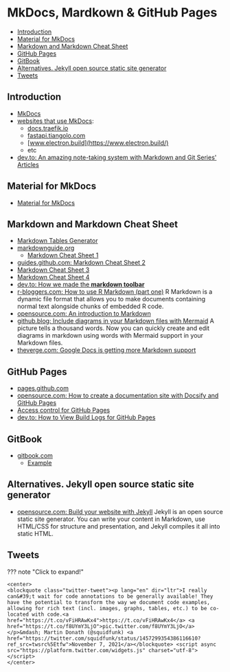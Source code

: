 # MkDocs, Mardkown & GitHub Pages
- [Introduction](#introduction)
- [Material for MkDocs](#material-for-mkdocs)
- [Markdown and Markdown Cheat Sheet](#markdown-and-markdown-cheat-sheet)
- [GitHub Pages](#github-pages)
- [GitBook](#gitbook)
- [Alternatives. Jekyll open source static site generator](#alternatives-jekyll-open-source-static-site-generator)
- [Tweets](#tweets)

## Introduction
- [MkDocs](https://www.mkdocs.org/)
- [websites that use MkDocs](https://www.wappalyzer.com/technologies/documentation-tools/mkdocs):
    - [docs.traefik.io](https://docs.traefik.io/)
    - [fastapi.tiangolo.com](https://fastapi.tiangolo.com/)
    - [www.electron.build](https://www.electron.build/)
    - etc
- [dev.to: An amazing note-taking system with Markdown and Git Series' Articles](https://dev.to/scottshipp/series/15100)

## Material for MkDocs
- [Material for MkDocs](https://squidfunk.github.io/mkdocs-material/)

## Markdown and Markdown Cheat Sheet
- [Markdown Tables Generator](https://www.tablesgenerator.com/markdown_tables)
- [markdownguide.org](https://www.markdownguide.org/)
    - [Markdown Cheat Sheet 1](https://www.markdownguide.org/cheat-sheet/)
- [guides.github.com: Markdown Cheat Sheet 2](https://guides.github.com/pdfs/markdown-cheatsheet-online.pdf)
- [Markdown Cheat Sheet 3](https://3os.org/markdownCheatSheet/welcome/)
- [Markdown Cheat Sheet 4](https://github.com/adam-p/markdown-here/wiki/Markdown-Cheatsheet)
- [dev.to: How we made the __markdown toolbar__](https://dev.to/devteam/how-we-made-the-markdown-toolbar-4f09)
- [r-bloggers.com: How to use R Markdown (part one)](https://www.r-bloggers.com/2022/02/how-to-use-r-markdown-part-one/) R Markdown is a dynamic file format that allows you to make documents containing normal text alongside chunks of embedded R code. 
- [opensource.com: An introduction to Markdown](https://opensource.com/article/19/9/introduction-markdown)
- [github.blog: Include diagrams in your Markdown files with Mermaid](https://github.blog/2022-02-14-include-diagrams-markdown-files-mermaid/) A picture tells a thousand words. Now you can quickly create and edit diagrams in markdown using words with Mermaid support in your Markdown files.
- [theverge.com: Google Docs is getting more Markdown support](https://www.theverge.com/2022/3/29/23002138/google-docs-markdown-support-formatting-update)

## GitHub Pages
- [pages.github.com](https://pages.github.com/)
- [opensource.com: How to create a documentation site with Docsify and GitHub Pages](https://opensource.com/article/20/7/docsify-github-pages)
- [Access control for GitHub Pages](https://github.blog/changelog/2021-01-21-access-control-for-github-pages/)
- [dev.to: How to View Build Logs for GitHub Pages](https://dev.to/github/visualize-github-pages-build-logs-1mc1)

## GitBook
- [gitbook.com](https://www.gitbook.com/)
    - [Example](https://redhat-connect.gitbook.io/certified-operator-guide/)

## Alternatives. Jekyll open source static site generator
- [opensource.com: Build your website with Jekyll](https://opensource.com/article/21/9/build-website-jekyll) Jekyll is an open source static site generator. You can write your content in Markdown, use HTML/CSS for structure and presentation, and Jekyll compiles it all into static HTML.

## Tweets
??? note "Click to expand!"

    <center>
    <blockquote class="twitter-tweet"><p lang="en" dir="ltr">I really can&#39;t wait for code annotations to be generally available! They have the potential to transform the way we document code examples, allowing for rich text (incl. images, graphs, tables, etc.) to be co-located with code.<a href="https://t.co/vFiHRAwKx4">https://t.co/vFiHRAwKx4</a> <a href="https://t.co/f8UYmY3LjO">pic.twitter.com/f8UYmY3LjO</a></p>&mdash; Martin Donath (@squidfunk) <a href="https://twitter.com/squidfunk/status/1457299354386116610?ref_src=twsrc%5Etfw">November 7, 2021</a></blockquote> <script async src="https://platform.twitter.com/widgets.js" charset="utf-8"></script>
    </center>